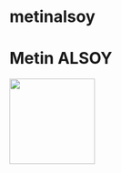 # metinalsoy
<h1>Metin ALSOY </h1>
<img src="https://w7.pngwing.com/pngs/618/70/png-transparent-moon-moon-atmosphere-monochrome-sphere-thumbnail.png" alt="" width="150" height="150">

